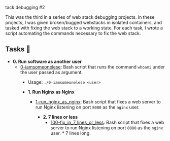 tack debugging #2

This was the third in a series of web stack debugging projects. In these
projects, I was given broken/bugged webstacks in isolated containers,
and tasked with fixing the web stack to a working state. For each
task, I wrote a script automating the commands necessary to fix the
web stack.

## Tasks :page_with_curl:

* **0. Run software as another user**
  * [0-iamsomeonelese](./0-iamsomeonelese): Bash script that runs the command
    `whoami` under the user passed as argument.
      * Usage: `./0-iamsomeonelese <user>`

      * **1. Run Nginx as Nginx**
        * [1-run_nginx_as_nginx](./1-run_nginx_as_nginx): Bash script that fixes a
          web server to run Nginx listening on port `8080` as the `nginx` user.

          * **2. 7 lines or less**
            * [100-fix_in_7_lines_or_less](./100-fix_in_7_lines_or_less): Bash script
              that fixes a web server to run Nginx listening on port `8080` as the `nginx`
                user.
                  * 7 lines long.
